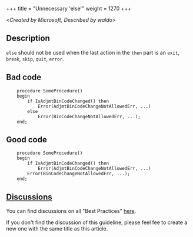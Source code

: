 +++
title = "Unnecessary 'else'"
weight = 1270
+++

<_Created by Microsoft, Described by waldo_\>

## Description
`else` should not be used when the last action in the `then` part is an `exit`, `break`, `skip`, `quit`, `error`. 

## Bad code

```al
    procedure SomeProcedure()
    begin
        if IsAdjmtBinCodeChanged() then
            Error(AdjmtBinCodeChangeNotAllowedErr, ...)
        else
            Error(BinCodeChangeNotAllowedErr, ...);
    end;
```

## Good code
```al
    procedure SomeProcedure()
    begin
        if IsAdjmtBinCodeChanged() then
            Error(AdjmtBinCodeChangeNotAllowedErr, ...)
        Error(BinCodeChangeNotAllowedErr, ...);
    end;
```


## [Discussions](https://github.com/microsoft/alguidelines/discussions/categories/bc-best-practices?discussions_q=unnecessary+else+category%3A%22BC+Best+Practices%22)

You can find discussions on all "Best Practices" [here](https://github.com/microsoft/alguidelines/discussions/categories/bc-best-practices).

If you don't find the discussion of this guideline, please feel fee to create a new one with the same title as this article.  
